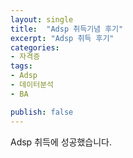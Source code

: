 ```yaml
---
layout: single
title:  "Adsp 취득기념 후기"
excerpt: "Adsp 취득 후기"
categories: 
- 자격증
tags:
- Adsp
- 데이터분석
- BA

publish: false
---
```

Adsp 취득에 성공했습니다.

